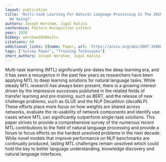 ```yaml
---
layout: publication
title: 'Multi-task Learning For Natural Language Processing In The 2020s: Where Are
  We Going?'
authors: Joseph Worsham, Jugal Kalita
conference: Pattern Recognition Letters
year: 2020
bibkey: worsham2020multi
citations: 69
additional_links: [{name: Paper, url: 'https://arxiv.org/abs/2007.16008'}]
tags: ["Survey Paper", "Training Techniques"]
short_authors: Joseph Worsham, Jugal Kalita
---
```

Multi-task learning (MTL) significantly pre-dates the deep learning era, and
it has seen a resurgence in the past few years as researchers have been
applying MTL to deep learning solutions for natural language tasks. While
steady MTL research has always been present, there is a growing interest driven
by the impressive successes published in the related fields of transfer
learning and pre-training, such as BERT, and the release of new challenge
problems, such as GLUE and the NLP Decathlon (decaNLP). These efforts place
more focus on how weights are shared across networks, evaluate the re-usability
of network components and identify use cases where MTL can significantly
outperform single-task solutions. This paper strives to provide a comprehensive
survey of the numerous recent MTL contributions to the field of natural
language processing and provide a forum to focus efforts on the hardest
unsolved problems in the next decade. While novel models that improve
performance on NLP benchmarks are continually produced, lasting MTL challenges
remain unsolved which could hold the key to better language understanding,
knowledge discovery and natural language interfaces.